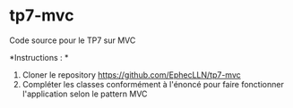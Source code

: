 # tp7-mvc
Code source pour le TP7 sur MVC

*Instructions : *

1. Cloner le repository https://github.com/EphecLLN/tp7-mvc
2. Compléter les classes conformément à l'énoncé pour faire fonctionner l'application selon le pattern MVC

